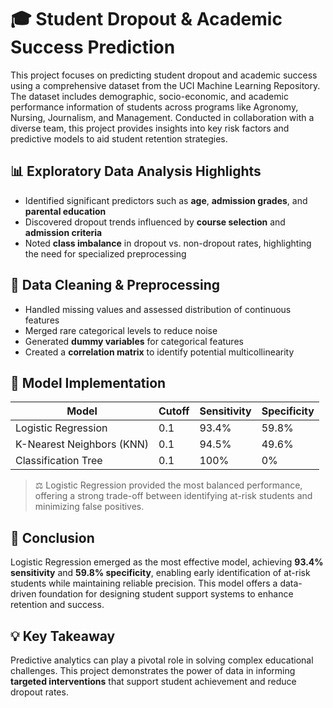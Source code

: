 # 🎓 Student Dropout & Academic Success Prediction

This project focuses on predicting student dropout and academic success using a comprehensive dataset from the UCI Machine Learning Repository. The dataset includes demographic, socio-economic, and academic performance information of students across programs like Agronomy, Nursing, Journalism, and Management. Conducted in collaboration with a diverse team, this project provides insights into key risk factors and predictive models to aid student retention strategies.

## 📊 Exploratory Data Analysis Highlights

- Identified significant predictors such as **age**, **admission grades**, and **parental education**
- Discovered dropout trends influenced by **course selection** and **admission criteria**
- Noted **class imbalance** in dropout vs. non-dropout rates, highlighting the need for specialized preprocessing

## 🧹 Data Cleaning & Preprocessing

- Handled missing values and assessed distribution of continuous features
- Merged rare categorical levels to reduce noise
- Generated **dummy variables** for categorical features
- Created a **correlation matrix** to identify potential multicollinearity

## 🧠 Model Implementation

| Model                    | Cutoff | Sensitivity | Specificity |
|--------------------------|--------|-------------|-------------|
| Logistic Regression      | 0.1    | 93.4%       | 59.8%       |
| K-Nearest Neighbors (KNN)| 0.1    | 94.5%       | 49.6%       |
| Classification Tree      | 0.1    | 100%        | 0%          |

> ⚖️ Logistic Regression provided the most balanced performance, offering a strong trade-off between identifying at-risk students and minimizing false positives.

## 🧾 Conclusion

Logistic Regression emerged as the most effective model, achieving **93.4% sensitivity** and **59.8% specificity**, enabling early identification of at-risk students while maintaining reliable precision. This model offers a data-driven foundation for designing student support systems to enhance retention and success.

## 💡 Key Takeaway

Predictive analytics can play a pivotal role in solving complex educational challenges. This project demonstrates the power of data in informing **targeted interventions** that support student achievement and reduce dropout rates.

